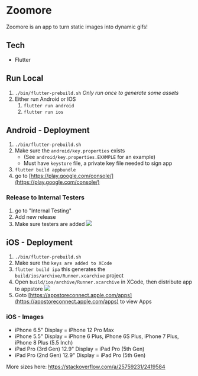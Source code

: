 # Zoomore

Zoomore is an app to turn static images into dynamic gifs!

## Tech

- Flutter

## Run Local

1. `./bin/flutter-prebuild.sh` _Only run once to generate some assets_
2. Either run Android or IOS
    1. `flutter run android`
    3. `flutter run ios`

## Android - Deployment

1. `./bin/flutter-prebuild.sh`
2. Make sure the `android/key.properties` exists 
    - (See `android/key.properties.EXAMPLE` for an example)
    - Must have `keystore` file, a private key file needed to sign app
2. `flutter build appbundle`
3. go to [https://play.google.com/console/](https://play.google.com/console/)

### Release to Internal Testers

1. go to "Internal Testing"
2. Add new release
3. Make sure testers are added
![](https://i.imgur.com/l3VPLWu.png)


## iOS - Deployment

1. `./bin/flutter-prebuild.sh`
2. Make sure the `keys are added to XCode` 
2. `flutter build ipa` this generates the `build/ios/archive/Runner.xcarchive` project
3. Open `build/ios/archive/Runner.xcarchive` in XCode, then distribute app to appstore
![](https://i.imgur.com/yaInGq9.png)
4. Goto [https://appstoreconnect.apple.com/apps](https://appstoreconnect.apple.com/apps) to view Apps

### iOS - Images

- iPhone 6.5" Display = iPhone 12 Pro Max
- iPhone 5.5" Display = iPhone 6 Plus, iPhone 6S Plus, iPhone 7 Plus, iPhone 8 Plus (5.5 Inch)
- iPad Pro (3rd Gen) 12.9" Display = iPad Pro (5th Gen)
- iPad Pro (2nd Gen) 12.9" Display = iPad Pro (5th Gen)

More sizes here: https://stackoverflow.com/a/25759231/2419584
